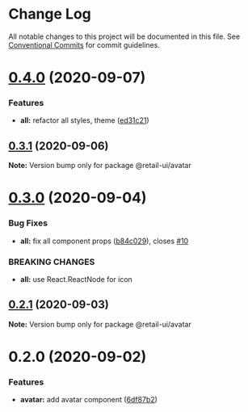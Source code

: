 # Change Log

All notable changes to this project will be documented in this file.
See [Conventional Commits](https://conventionalcommits.org) for commit guidelines.

# [0.4.0](https://github.com/sondh0127/retail-ui/compare/@retail-ui/avatar@0.3.1...@retail-ui/avatar@0.4.0) (2020-09-07)

### Features

- **all:** refactor all styles, theme ([ed31c21](https://github.com/sondh0127/retail-ui/commit/ed31c219cd925c3f8340066f504f2527a9e911bf))

## [0.3.1](https://github.com/sondh0127/retail-ui/compare/@retail-ui/avatar@0.3.0...@retail-ui/avatar@0.3.1) (2020-09-06)

**Note:** Version bump only for package @retail-ui/avatar

# [0.3.0](https://github.com/sondh0127/retail-ui/compare/@retail-ui/avatar@0.2.1...@retail-ui/avatar@0.3.0) (2020-09-04)

### Bug Fixes

- **all:** fix all component props ([b84c029](https://github.com/sondh0127/retail-ui/commit/b84c0296dbb362d1467cb49544bc30493ea6f2c0)), closes [#10](https://github.com/sondh0127/retail-ui/issues/10)

### BREAKING CHANGES

- **all:** use React.ReactNode for icon

## [0.2.1](https://github.com/sondh0127/retail-ui/compare/@retail-ui/avatar@0.2.0...@retail-ui/avatar@0.2.1) (2020-09-03)

**Note:** Version bump only for package @retail-ui/avatar

# 0.2.0 (2020-09-02)

### Features

- **avatar:** add avatar component ([6df87b2](https://github.com/sondh0127/retail-ui/commit/6df87b2b61a28668c394a0b4c91f362f33f2fef8))
